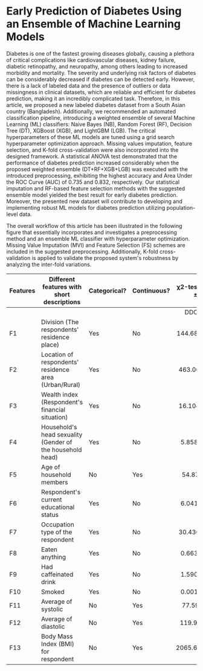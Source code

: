 # Early Prediction of Diabetes Using an Ensemble of Machine Learning Models

Diabetes is one of the fastest growing diseases globally, causing a plethora of critical complications like cardiovascular diseases, kidney failure, diabetic retinopathy, and neuropathy, among others leading to increased morbidity and mortality. The severity and underlying risk factors of diabetes can be considerably decreased if diabetes can be detected early. However, there is a lack of labeled data and the presence of outliers or data missingness in clinical datasets, which are reliable and efficient for diabetes prediction, making it an incredibly complicated task. Therefore, in this article, we proposed a new labeled diabetes dataset from a South Asian country (Bangladesh). Additionally, we recommended an automated classification pipeline, introducing a weighted ensemble of several Machine Learning (ML) classifiers: Naive Bayes (NB), Random Forest (RF), Decision Tree (DT), XGBoost (XGB), and LightGBM (LGB). The critical hyperparameters of these ML models are tuned using a grid search hyperparameter optimization approach. Missing values imputation, feature selection, and K-fold cross-validation were also incorporated into the designed framework. A statistical ANOVA test demonstrated that the performance of diabetes prediction increased considerably when the proposed weighted ensemble (DT+RF+XGB+LGB) was executed with the introduced preprocessing, exhibiting the highest accuracy and Area Under the ROC Curve (AUC) of 0.735 and 0.832, respectively. Our statistical imputation and RF-based feature selection methods with the suggested ensemble model yielded the best result for early diabetes prediction. Moreover, the presented new dataset will contribute to developing and implementing robust ML models for diabetes prediction utilizing population-level data.

The overall workflow of this article has been illustrated in the following figure that essentially incorporates and investigates a preprocessing method and an ensemble ML classifier with hyperparameter optimization. Missing Value Imputation (MVI) and Feature Selection (FS) schemes are included in the suggested preprocessing. Additionally, K-fold cross-validation is applied to validate the proposed system's robustness by analyzing the inter-fold variations. 


|     Features    |     Different   features with short descriptions                   |     Categorical?    |     Continuous?    |     χ2-test or Mean ± std    |    χ2-test or Mean ± std                     |
|-----------------|--------------------------------------------------------------------|---------------------|--------------------|:----------------------------:|------------------------|
|                 |                                                                    |                     |                    |     DDC-2011                 |     DDC-2017           |
|     F1          |     Division   (The respondents' residence place)                  | Yes                 | No                 |     144.689 (0.000)          |     383.774 (0.000)    |
|     F2          |     Location   of respondents' residence area (Urban/Rural)        | Yes                 | No                 |     463.00 (0.496)           |     93.958 (0.000)     |
|     F3          |     Wealth   index (Respondent's financial situation)              | Yes                 | No                 |     16.104 (0.003)           |     482.139 (0.000)    |
|     F4          |     Household's   head sexuality (Gender of the household head)    | Yes                 | No                 |     5.858 (0.016)            |     4.298 (0.117)      |
|     F5          |     Age   of household members                                     | No                  | Yes                |     54.87±12.94              |     39.53±16.21        |
|     F6          |     Respondent's   current educational status                      | Yes                 | No                 |     6.041 (0.110)            |     6.960 (0.541)      |
|     F7          |     Occupation   type of the respondent                            | Yes                 | No                 |     30.430 (0.063)           |     185.659 (0.000)    |
|     F8          |     Eaten   anything                                               | Yes                 | No                 |     0.663 (0.416)            |     3.065 (0.216)      |
|     F9          |     Had   caffeinated drink                                        | Yes                 | No                 |     1.590 (0.207)            |     20.738 (0.000)     |
|     F10         |     Smoked                                                         | Yes                 | No                 |     0.001 (0.985)            |     7.781 (0.020)      |
|     F11         |     Average   of systolic                                          | No                  | Yes                |     77.59±12.05              |     122.63±21.95       |
|     F12         |     Average   of diastolic                                         | No                  | Yes                |     119.93±21.93             |     80.52±13.67        |
|     F13         |     Body   Mass Index (BMI) for respondent                         | No                  | Yes                |     2065.63±369.25           |     2239.43±416.47     |
